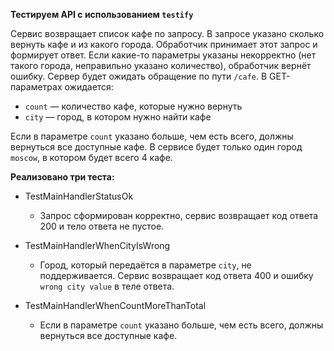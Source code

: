 **Тестируем API с использованием `testify`**

Сервис возвращает список кафе по запросу. В запросе указано сколько вернуть кафе и из какого города. Обработчик принимает этот запрос и формирует ответ. Если какие-то параметры указаны некорректно (нет такого города, неправильно указано количество), обработчик вернёт ошибку. Сервер будет ожидать обращение по пути `/cafe`. В GET-параметрах ожидается:

- `count` — количество кафе, которые нужно вернуть
- `city` — город, в котором нужно найти кафе

Если в параметре `count` указано больше, чем есть всего, должны вернуться все доступные кафе. В сервисе будет только один город `moscow`, в котором будет всего 4 кафе. 


**Реализовано три теста:**
- TestMainHandlerStatusOk
    - Запрос сформирован корректно, сервис возвращает код ответа 200 и тело ответа не пустое.

- TestMainHandlerWhenCityIsWrong
    - Город, который передаётся в параметре `city`, не поддерживается. Сервис возвращает код ответа 400 и ошибку `wrong city value` в теле ответа.

- TestMainHandlerWhenCountMoreThanTotal
    - Если в параметре `count` указано больше, чем есть всего, должны вернуться все доступные кафе.
